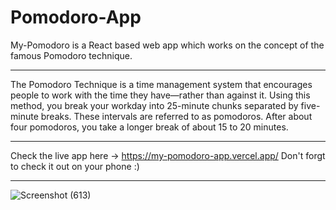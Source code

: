 # Pomodoro-App
My-Pomodoro is a React based web app which works on the concept of the famous Pomodoro technique.

----------------------------------------------------------------------------------------------------------------------------------------------------------

The Pomodoro Technique is a time management system that encourages people to work with the time they have—rather than against it. Using this method, you break your workday into 25-minute chunks separated by five-minute breaks. These intervals are referred to as pomodoros. After about four pomodoros, you take a longer break of about 15 to 20 minutes.

----------------------------------------------------------------------------------------------------------------------------------------------------------

Check the live app here -> https://my-pomodoro-app.vercel.app/
Don't forgt to check it out on your phone :)

----------------------------------------------------------------------------------------------------------------------------------------------------------

![Screenshot (613)](https://user-images.githubusercontent.com/55058116/137640304-5b87900a-de89-42b9-85a0-5a8e17383b9d.png)
